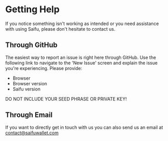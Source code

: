 # Getting Help

If you notice something isn't working as intended or you need assistance with using Saifu, please don't hesitate to contact us. 

## Through GitHub

The easiest way to report an issue is right here through GitHub. Use the following link to navigate to the 'New Issue' screen and explain the issue you're experiencing. 
Please provide:

- Browser 
- Browser version
- Saifu version 

DO NOT INCLUDE YOUR SEED PHRASE OR PRIVATE KEY!

## Through Email

If you want to directly get in touch with us you can also send us an email at contact@saifuwallet.com
